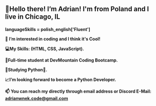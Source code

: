 <h2>👋Hello there! I’m Adrian! I'm from Poland and I live in Chicago, IL</h2>
<h4>languageSkills = polish_english['Fluent']

👀 I’m interested in coding and I think it's Cool!
  
💻My Skills: (HTML, CSS, JavaScript).
  
📖Full-time student at DevMountain Coding Bootcamp.
  
🌱Studying Python🐍.
  
📈I’m looking forward to become a Python Developer.
  
📫 You can reach my directly through email address or Discord
E-Mail: adrianwnek.code@gmail.com
<!---
AdrianWnek/AdrianWnek is a ✨ special ✨ repository because its `README.md` (this file) appears on your GitHub profile.
You can click the Preview link to take a look at your changes.
---></p>
